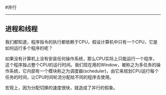 #并行

---

## 进程和线程

我们都知道，程序指令的执行都依赖于CPU，假设计算机中只有一个CPU，它是如何运行多个程序的呢？

如果没有计算机上没有安装任何操作系统，那么CPU实际上只能运行一个程序，这个程序独占整个CPU的运行时间。我们现在用的Window，被称之为多任务的操作系统，它内部有一个模块称之为调度器(scheduler)，由它来规划CPU运行每个任务的时间，让CPU时间轮流分配给不同的程序去使用。

宏观上，因为分配切换的速度很快，就造成了并行的假象。

